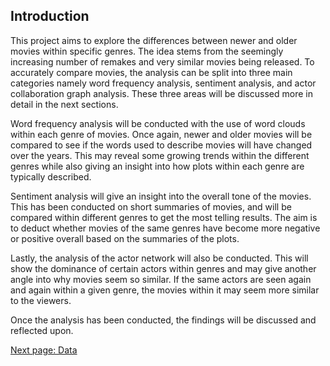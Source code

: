 
## Introduction

This project aims to explore the differences between newer and older movies within specific genres. The idea stems from the seemingly increasing number of remakes and very similar movies being released. To accurately compare movies, the analysis can be split into three main categories namely word frequency analysis, sentiment analysis, and actor collaboration graph analysis. These three areas will be discussed more in detail in the next sections.

Word frequency analysis will be conducted with the use of word clouds within each genre of movies. Once again, newer and older movies will be compared to see if the words used to describe movies will have changed over the years. This may reveal some growing trends within the different genres while also giving an insight into how plots within each genre are typically described.

Sentiment analysis will give an insight into the overall tone of the movies. This has been conducted on short summaries of movies, and will be compared within different genres to get the most telling results. The aim is to deduct whether movies of the same genres have become more negative or positive overall based on the summaries of the plots.

Lastly, the analysis of the actor network will also be conducted. This will show the dominance of certain actors within genres and may give another angle into why movies seem so similar. If the same actors are seen again and again within a given genre, the movies within it may seem more similar to the viewers.

Once the analysis has been conducted, the findings will be discussed and reflected upon.

[Next page: Data](data.md)
